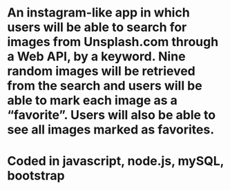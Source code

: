 # An instagram-like app in which users will be able to search for images from Unsplash.com through a Web API, by a keyword. Nine random images will be retrieved from the search and users will be able to mark each image as a “favorite”. Users will also be able to see all images marked as favorites.
# Coded in javascript, node.js, mySQL, bootstrap
